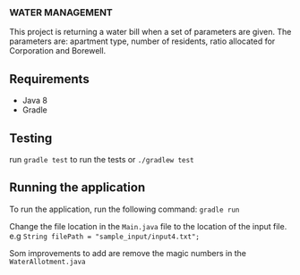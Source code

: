 ### WATER MANAGEMENT

This project is returning a water bill when a set of parameters are given. 
The parameters are: apartment type, number of residents, ratio allocated for Corporation and Borewell.

## Requirements
- Java 8
- Gradle

## Testing

run `gradle test` to run the tests
or `./gradlew test` 

## Running the application
To run the application, run the following command:
`gradle run`

Change the file location in the `Main.java` file to the location of the input file.
e.g `String filePath = "sample_input/input4.txt";`

Som improvements to add are remove the magic numbers in the `WaterAllotment.java`